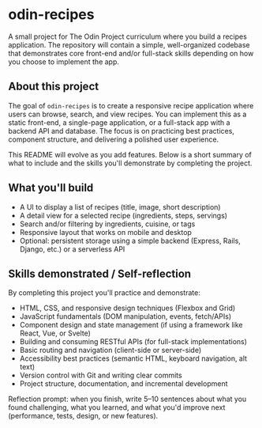 # odin-recipes

A small project for The Odin Project curriculum where you build a recipes application. The repository will contain a simple, well-organized codebase that demonstrates core front-end and/or full-stack skills depending on how you choose to implement the app.

## About this project

The goal of `odin-recipes` is to create a responsive recipe application where users can browse, search, and view recipes. You can implement this as a static front-end, a single-page application, or a full-stack app with a backend API and database. The focus is on practicing best practices, component structure, and delivering a polished user experience.

This README will evolve as you add features. Below is a short summary of what to include and the skills you'll demonstrate by completing the project.

## What you'll build

- A UI to display a list of recipes (title, image, short description)
- A detail view for a selected recipe (ingredients, steps, servings)
- Search and/or filtering by ingredients, cuisine, or tags
- Responsive layout that works on mobile and desktop
- Optional: persistent storage using a simple backend (Express, Rails, Django, etc.) or a serverless API

## Skills demonstrated / Self-reflection

By completing this project you'll practice and demonstrate:

- HTML, CSS, and responsive design techniques (Flexbox and Grid)
- JavaScript fundamentals (DOM manipulation, events, fetch/APIs)
- Component design and state management (if using a framework like React, Vue, or Svelte)
- Building and consuming RESTful APIs (for full-stack implementations)
- Basic routing and navigation (client-side or server-side)
- Accessibility best practices (semantic HTML, keyboard navigation, alt text)
- Version control with Git and writing clear commits
- Project structure, documentation, and incremental development

Reflection prompt: when you finish, write 5–10 sentences about what you found challenging, what you learned, and what you'd improve next (performance, tests, design, or new features).
